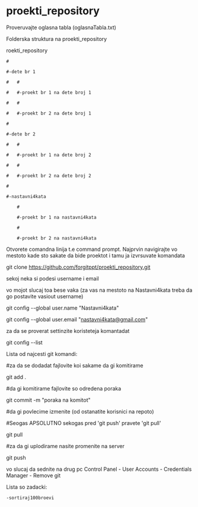 # proekti_repository

Proveruvajte oglasna tabla (oglasnaTabla.txt)

Folderska struktura na proekti_repository


roekti_repository

	#

	#-dete br 1

	#	#

	#	#-proekt br 1 na dete broj 1

	#	#

	#	#-proekt br 2 na dete broj 1

	#

	#-dete br 2

	#	#

	#	#-proekt br 1 na dete broj 2

	#	#

	#	#-proekt br 2 na dete broj 2

	#

	#-nastavni4kata

		#

		#-proekt br 1 na nastavni4kata

		#

		#-proekt br 2 na nastavni4kata


Otvorete comandna linija t.e command prompt.
Najprvin navigirajte vo mestoto kade sto sakate da bide proektot i tamu ja izvrsuvate komandata

git clone https://github.com/forgitppt/proekti_repository.git

sekoj neka si podesi username i email

vo mojot slucaj toa bese vaka (za vas na mestoto na Nastavni4kata treba da go postavite vasiout username)

git config --global user.name "Nastavni4kata"

git config --global user.email "nastavni4kata@gmail.com"

za da se proverat settinzite koristeteja komantadat 

git config --list

Lista od najcesti git komandi:

#za da se dodadat fajlovite koi sakame da gi komitirame

git add .

#da gi komitirame fajlovite so odredena poraka

git commit -m "poraka na komitot"

#da gi povlecime izmenite (od ostanatite korisnici na repoto) 

#Seogas APSOLUTNO sekogas pred 'git push' pravete 'git pull'

git pull

#za da gi uplodirame nasite promenite na server

git push

vo slucaj da sednite na drug pc
Control Panel - User Accounts - Credentials Manager - Remove git


Lista so zadacki:

	-sortiraj100broevi




